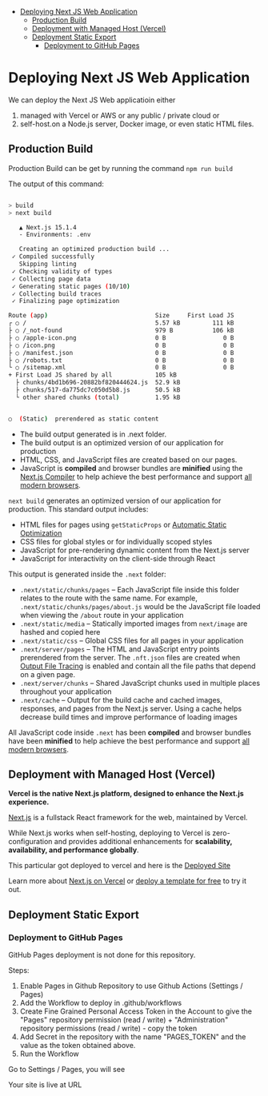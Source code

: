 - [Deploying Next JS Web Application](#deploying-next-js-web-application)
  - [Production Build](#production-build)
  - [Deployment with Managed Host (Vercel)](#deployment-with-managed-host-vercel)
  - [Deployment Static Export](#deployment-static-export)
    - [Deployment to GitHub Pages](#deployment-to-github-pages)

# Deploying Next JS Web Application

We can deploy the Next JS Web applicatioin either

1. managed with Vercel or AWS or any public / private cloud or
2. self-host.on a Node.js server, Docker image, or even static HTML files.

## Production Build

Production Build can be get by running the command `npm run build`

The output of this command:

```bash

> build
> next build

   ▲ Next.js 15.1.4
   - Environments: .env

   Creating an optimized production build ...
 ✓ Compiled successfully
   Skipping linting
 ✓ Checking validity of types
 ✓ Collecting page data
 ✓ Generating static pages (10/10)
 ✓ Collecting build traces
 ✓ Finalizing page optimization

Route (app)                              Size     First Load JS
┌ ○ /                                    5.57 kB         111 kB
├ ○ /_not-found                          979 B           106 kB
├ ○ /apple-icon.png                      0 B                0 B
├ ○ /icon.png                            0 B                0 B
├ ○ /manifest.json                       0 B                0 B
├ ○ /robots.txt                          0 B                0 B
└ ○ /sitemap.xml                         0 B                0 B
+ First Load JS shared by all            105 kB
  ├ chunks/4bd1b696-20882bf820444624.js  52.9 kB
  ├ chunks/517-da775dc7c050d5b8.js       50.5 kB
  └ other shared chunks (total)          1.95 kB


○  (Static)  prerendered as static content
```

- The build output generated is in .next folder.
- The build output is an optimized version of our application for production
- HTML, CSS, and JavaScript files are created based on our pages.
- JavaScript is **compiled** and browser bundles are **minified** using the [Next.js Compiler](https://nextjs.org/docs/architecture/nextjs-compiler) to help achieve the best performance and support [all modern browsers](https://nextjs.org/docs/architecture/supported-browsers).

`next build` generates an optimized version of our application for production. This standard output includes:

- HTML files for pages using `getStaticProps` or [Automatic Static Optimization](https://nextjs.org/docs/13/pages/building-your-application/rendering/automatic-static-optimization)
- CSS files for global styles or for individually scoped styles
- JavaScript for pre-rendering dynamic content from the Next.js server
- JavaScript for interactivity on the client-side through React

This output is generated inside the `.next` folder:

- `.next/static/chunks/pages` – Each JavaScript file inside this folder relates to the route with the same name. For example, `.next/static/chunks/pages/about.js` would be the JavaScript file loaded when viewing the `/about` route in your application
- `.next/static/media` – Statically imported images from `next/image` are hashed and copied here
- `.next/static/css` – Global CSS files for all pages in your application
- `.next/server/pages` – The HTML and JavaScript entry points prerendered from the server. The `.nft.json` files are created when [Output File Tracing](https://nextjs.org/docs/13/pages/api-reference/next-config-js/output) is enabled and contain all the file paths that depend on a given page.
- `.next/server/chunks` – Shared JavaScript chunks used in multiple places throughout your application
- `.next/cache` – Output for the build cache and cached images, responses, and pages from the Next.js server. Using a cache helps decrease build times and improve performance of loading images

All JavaScript code inside `.next` has been **compiled** and browser bundles have been **minified** to help achieve the best performance and support [all modern browsers](https://nextjs.org/docs/13/architecture/supported-browsers).

## Deployment with Managed Host (Vercel)

**Vercel is the native Next.js platform, designed to enhance the Next.js experience.**

[Next.js](https://nextjs.org/) is a fullstack React framework for the web, maintained by Vercel.

While Next.js works when self-hosting, deploying to Vercel is zero-configuration and provides additional enhancements for **scalability, availability, and performance globally**.

This particular got deployed to vercel and here is the [Deployed Site](https://nextjs-typescript-tailwindcss-8wzeqraoi-pradeepnguptas-projects.vercel.app/)

Learn more about [Next.js on Vercel](https://vercel.com/docs/frameworks/nextjs?utm_source=next-site&utm_medium=docs&utm_campaign=next-website) or [deploy a template for free](https://vercel.com/templates/next.js?utm_source=next-site&utm_medium=docs&utm_campaign=next-website) to try it out.

## Deployment Static Export

### Deployment to GitHub Pages

GitHub Pages deployment is not done for this repository.

Steps:

1. Enable Pages in Github Repository to use Github Actions (Settings / Pages)
2. Add the Workflow to deploy in .github/workflows
3. Create Fine Grained Personal Access Token in the Account to give the "Pages" repository permission (read / write) + "Administration" repository permissions (read / write) - copy the token
4. Add Secret in the repository with the name "PAGES_TOKEN" and the value as the token obtained above.
5. Run the Workflow

Go to Settings / Pages, you will see

Your site is live at URL
